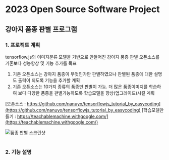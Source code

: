 # 2023 Open Source Software Project
## 강아지 품종 판별 프로그램

### 1. 프로젝트 계획
tensorflow.js의 이미지분류 모델을 기반으로 만들어진 강아지 품종 판별 오픈소스를 기존보다 성능향상 및 기능 추가를 목표
1. 기존 오픈소스는 강아지 품종이 무엇인가만 판별하였으나 판별된 품종에 대한 설명도 출력이 되도록 기능을 추가할 계획
2. 기존 오픈소스는 10가지 종류의 품종만 판별이 가능. 더 많은 품종이미지를 학습하여 보다 다양한 품종을 판별가능하도록 학습모델을 향상(업그레이드)시킬 계획


[오픈소스 : https://github.com/nanuyo/tensorflowjs_tutorial_by_easycoding](https://github.com/nanuyo/tensorflowjs_tutorial_by_easycoding)
[학습모델만들기 : https://teachablemachine.withgoogle.com/](https://teachablemachine.withgoogle.com/)

![품종 판별 스크린샷](https://user-images.githubusercontent.com/90131881/211037338-9ee1f945-8a10-4959-88fe-59aac173c59e.PNG)
#

### 2. 기능 설명








